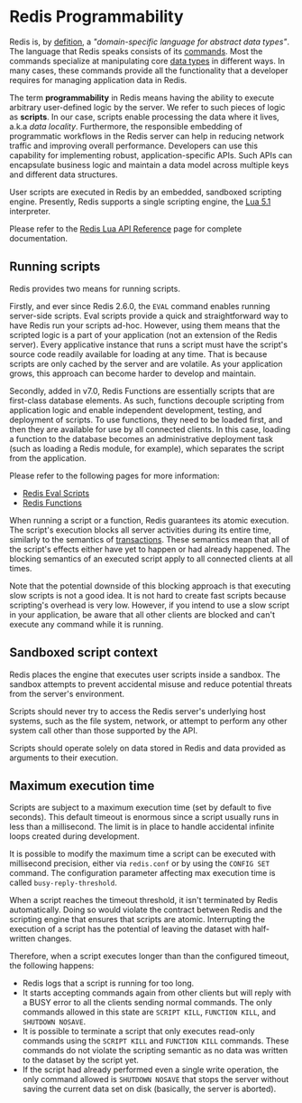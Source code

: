 # Redis Programmability

Redis is, by [defition](https://github.com/redis/redis/blob/unstable/MANIFESTO#L7), a _"domain-specific language for abstract data types"_.
The language that Redis speaks consists of its [commands](/commands).
Most the commands specialize at manipulating core [data types](/topics/data-types-intro) in different ways.
In many cases, these commands provide all the functionality that a developer requires for managing application data in Redis.

The term **programmability** in Redis means having the ability to execute arbitrary user-defined logic by the server.
We refer to such pieces of logic as **scripts**.
In our case, scripts enable processing the data where it lives, a.k.a _data locality_.
Furthermore, the responsible embedding of programmatic workflows in the Redis server can help in reducing network traffic and improving overall performance.
Developers can use this capability for implementing robust, application-specific APIs.
Such APIs can encapsulate business logic and maintain a data model across multiple keys and different data structures.

User scripts are executed in Redis by an embedded, sandboxed scripting engine.
Presently, Redis supports a single scripting engine, the [Lua 5.1](https://www.lua.org/) interpreter.

Please refer to the [Redis Lua API Reference](/topics/lua-api) page for complete documentation.

## Running scripts

Redis provides two means for running scripts.

Firstly, and ever since Redis 2.6.0, the `EVAL` command enables running server-side scripts.
Eval scripts provide a quick and straightforward way to have Redis run your scripts ad-hoc.
However, using them means that the scripted logic is a part of your application (not an extension of the Redis server).
Every applicative instance that runs a script must have the script's source code readily available for loading at any time.
That is because scripts are only cached by the server and are volatile.
As your application grows, this approach can become harder to develop and maintain.

Secondly, added in v7.0, Redis Functions are essentially scripts that are first-class database elements.
As such, functions decouple scripting from application logic and enable independent development, testing, and deployment of scripts.
To use functions, they need to be loaded first, and then they are available for use by all connected clients.
In this case, loading a function to the database becomes an administrative deployment task (such as loading a Redis module, for example), which separates the script from the application.

Please refer to the following pages for more information:

* [Redis Eval Scripts](/topics/eval-intro)
* [Redis Functions](/topics/functions-intro)

When running a script or a function, Redis guarantees its atomic execution.
The script's execution blocks all server activities during its entire time, similarly to the semantics of [transactions](/topics/transactions).
These semantics mean that all of the script's effects either have yet to happen or had already happened.
The blocking semantics of an executed script apply to all connected clients at all times.

Note that the potential downside of this blocking approach is that executing slow scripts is not a good idea.
It is not hard to create fast scripts because scripting's overhead is very low.
However, if you intend to use a slow script in your application, be aware that all other clients are blocked and can't execute any command while it is running.

## Sandboxed script context

Redis places the engine that executes user scripts inside a sandbox.
The sandbox attempts to prevent accidental misuse and reduce potential threats from the server's environment.

Scripts should never try to access the Redis server's underlying host systems, such as the file system, network, or attempt to perform any other system call other than those supported by the API.

Scripts should operate solely on data stored in Redis and data provided as arguments to their execution.

## Maximum execution time

Scripts are subject to a maximum execution time (set by default to five seconds).
This default timeout is enormous since a script usually runs in less than a millisecond.
The limit is in place to handle accidental infinite loops created during development.

It is possible to modify the maximum time a script can be executed with millisecond precision,
either via `redis.conf` or by using the `CONFIG SET` command.
The configuration parameter affecting max execution time is called `busy-reply-threshold`.

When a script reaches the timeout threshold, it isn't terminated by Redis automatically.
Doing so would violate the contract between Redis and the scripting engine that ensures that scripts are atomic.
Interrupting the execution of a script has the potential of leaving the dataset with half-written changes.

Therefore, when a script executes longer than than the configured timeout, the following happens:

* Redis logs that a script is running for too long.
* It starts accepting commands again from other clients but will reply with a BUSY error to all the clients sending normal commands. The only commands allowed in this state are `SCRIPT KILL`, `FUNCTION KILL`, and `SHUTDOWN NOSAVE`.
* It is possible to terminate a script that only executes read-only commands using the `SCRIPT KILL` and `FUNCTION KILL` commands. These commands do not violate the scripting semantic as no data was written to the dataset by the script yet.
* If the script had already performed even a single write operation, the only command allowed is `SHUTDOWN NOSAVE` that stops the server without saving the current data set on disk (basically, the server is aborted).
